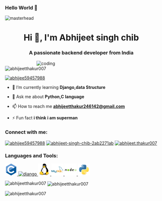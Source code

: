 ### Hello World 👋
![masterhead](https://tenor.com/view/code-coding-programming-computer-science-programming-language-gif-16596559.gif)


<h1 align="center">Hi 👋, I'm Abhijeet singh chib</h1>
<h3 align="center">A passionate backend developer from India</h3>
<img align="right" alt="coding" width="400" src="https://cdn.dribbble.com/users/1162077/screenshots/3848914/programmer.gif">

<p align="left"> <img src="https://komarev.com/ghpvc/?username=abhijeetthakur007&label=Profile%20views&color=0e75b6&style=flat" alt="abhijeetthakur007" /> </p>

<p align="left"> <a href="https://twitter.com/abhijee59457988" target="blank"><img src="https://img.shields.io/twitter/follow/abhijee59457988?logo=twitter&style=for-the-badge" alt="abhijee59457988" /></a> </p>

- 🌱 I’m currently learning **Django,data Structure**

- 💬 Ask me about **Python,C language**

- 📫 How to reach me **abhijeetthakur246142@gmail.com**

- ⚡ Fun fact **i think i am superman**

<h3 align="left">Connect with me:</h3>
<p align="left">
<a href="https://twitter.com/abhijee59457988" target="blank"><img align="center" src="https://raw.githubusercontent.com/rahuldkjain/github-profile-readme-generator/master/src/images/icons/Social/twitter.svg" alt="abhijee59457988" height="30" width="40" /></a>
<a href="https://linkedin.com/in/abhijeet-singh-chib-2ab2271ab" target="blank"><img align="center" src="https://raw.githubusercontent.com/rahuldkjain/github-profile-readme-generator/master/src/images/icons/Social/linked-in-alt.svg" alt="abhijeet-singh-chib-2ab2271ab" height="30" width="40" /></a>
<a href="https://instagram.com/abhijeet.thakur007" target="blank"><img align="center" src="https://raw.githubusercontent.com/rahuldkjain/github-profile-readme-generator/master/src/images/icons/Social/instagram.svg" alt="abhijeet.thakur007" height="30" width="40" /></a>
</p>

<h3 align="left">Languages and Tools:</h3>
<p align="left"> <a href="https://www.cprogramming.com/" target="_blank" rel="noreferrer"> <img src="https://raw.githubusercontent.com/devicons/devicon/master/icons/c/c-original.svg" alt="c" width="40" height="40"/> </a> <a href="https://www.djangoproject.com/" target="_blank" rel="noreferrer"> <img src="https://cdn.worldvectorlogo.com/logos/django.svg" alt="django" width="40" height="40"/> </a> <a href="https://www.linux.org/" target="_blank" rel="noreferrer"> <img src="https://raw.githubusercontent.com/devicons/devicon/master/icons/linux/linux-original.svg" alt="linux" width="40" height="40"/> </a> <a href="https://www.mysql.com/" target="_blank" rel="noreferrer"> <img src="https://raw.githubusercontent.com/devicons/devicon/master/icons/mysql/mysql-original-wordmark.svg" alt="mysql" width="40" height="40"/> </a> <a href="https://nodejs.org" target="_blank" rel="noreferrer"> <img src="https://raw.githubusercontent.com/devicons/devicon/master/icons/nodejs/nodejs-original-wordmark.svg" alt="nodejs" width="40" height="40"/> </a> <a href="https://www.python.org" target="_blank" rel="noreferrer"> <img src="https://raw.githubusercontent.com/devicons/devicon/master/icons/python/python-original.svg" alt="python" width="40" height="40"/> </a> </p>

<p><img align="left" src="https://github-readme-stats.vercel.app/api/top-langs?username=abhijeetthakur007&show_icons=true&locale=en&layout=compact" alt="abhijeetthakur007" /></p>

<p>&nbsp;<img align="center" src="https://github-readme-stats.vercel.app/api?username=abhijeetthakur007&show_icons=true&locale=en" alt="abhijeetthakur007" /></p>

<p><img align="center" src="https://github-readme-streak-stats.herokuapp.com/?user=abhijeetthakur007&" alt="abhijeetthakur007" /></p>


